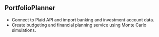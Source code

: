 ## PortfolioPlanner
- Connect to Plaid API and import banking and investment account data.
- Create budgeting and financial planning service using Monte Carlo simulations.

   
